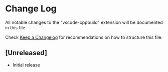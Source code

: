 # Change Log

All notable changes to the "vscode-cppbuild" extension will be documented in this file.

Check [Keep a Changelog](http://keepachangelog.com/) for recommendations on how to structure this file.

## [Unreleased]

- Initial release